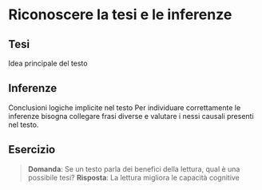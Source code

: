 # Riconoscere la tesi e le inferenze

## Tesi
Idea principale del testo

## Inferenze
Conclusioni logiche implicite nel testo
Per individuare correttamente le inferenze bisogna collegare frasi diverse e
valutare i nessi causali presenti nel testo.

## Esercizio
> **Domanda**: Se un testo parla dei benefici della lettura, qual è una possibile tesi?
> **Risposta**: La lettura migliora le capacità cognitive
